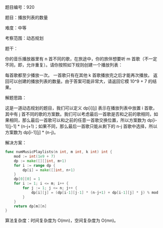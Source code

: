 题目编号：920

题目：播放列表的数量

难度：中等

考察范围：动态规划

题干：

你的音乐播放器里有 n 首不同的歌，在旅途中，你的旅伴想要听 m 首歌（不一定不同，即，允许重复）。请你按照如下规则创建一个播放列表：

每首歌都至少播放一次。
一首歌只有在其他 k 首歌播放完之后才能再次播放。
返回可以创建的播放列表的数量。由于答案可能非常大，请返回它模 10^9 + 7 的结果。

解题思路：

这是一道动态规划的题目，我们可以定义 dp[i][j] 表示在播放列表中放置 i 首歌，其中有 j 首不同的歌的方案数。我们可以考虑最后一首歌是否和之前的歌相同，如果相同，那么最后一首歌可以和之前的任意一首歌交换位置，所以方案数为 dp[i-1][j-1] * (n-j+1)；如果不同，那么最后一首歌只能从剩下的 n-j 首歌中选择，所以方案数为 dp[i-1][j] * (n-j)。

解决方案：

```go
func numMusicPlaylists(n int, m int, k int) int {
    mod := int(1e9 + 7)
    dp := make([][]int, m+1)
    for i := range dp {
        dp[i] = make([]int, n+1)
    }
    dp[0][0] = 1
    for i := 1; i <= m; i++ {
        for j := 1; j <= n; j++ {
            dp[i][j] = (dp[i-1][j-1] * (n-j+1) + dp[i-1][j] * j) % mod
        }
    }
    return dp[m][n]
}
```

算法复杂度：时间复杂度为 O(mn)，空间复杂度为 O(mn)。